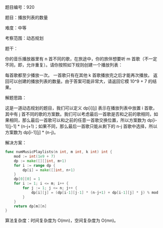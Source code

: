 题目编号：920

题目：播放列表的数量

难度：中等

考察范围：动态规划

题干：

你的音乐播放器里有 n 首不同的歌，在旅途中，你的旅伴想要听 m 首歌（不一定不同，即，允许重复）。请你按照如下规则创建一个播放列表：

每首歌都至少播放一次。
一首歌只有在其他 k 首歌播放完之后才能再次播放。
返回可以创建的播放列表的数量。由于答案可能非常大，请返回它模 10^9 + 7 的结果。

解题思路：

这是一道动态规划的题目，我们可以定义 dp[i][j] 表示在播放列表中放置 i 首歌，其中有 j 首不同的歌的方案数。我们可以考虑最后一首歌是否和之前的歌相同，如果相同，那么最后一首歌可以和之前的任意一首歌交换位置，所以方案数为 dp[i-1][j-1] * (n-j+1)；如果不同，那么最后一首歌只能从剩下的 n-j 首歌中选择，所以方案数为 dp[i-1][j] * (n-j)。

解决方案：

```go
func numMusicPlaylists(n int, m int, k int) int {
    mod := int(1e9 + 7)
    dp := make([][]int, m+1)
    for i := range dp {
        dp[i] = make([]int, n+1)
    }
    dp[0][0] = 1
    for i := 1; i <= m; i++ {
        for j := 1; j <= n; j++ {
            dp[i][j] = (dp[i-1][j-1] * (n-j+1) + dp[i-1][j] * j) % mod
        }
    }
    return dp[m][n]
}
```

算法复杂度：时间复杂度为 O(mn)，空间复杂度为 O(mn)。